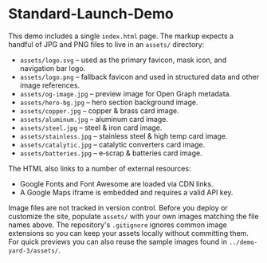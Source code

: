 # Standard-Launch-Demo

This demo includes a single `index.html` page. The markup expects a handful of JPG and PNG files to live in an `assets/` directory:

- `assets/logo.svg` – used as the primary favicon, mask icon, and navigation bar logo.
- `assets/logo.png` – fallback favicon and used in structured data and other image references.
- `assets/og-image.jpg` – preview image for Open Graph metadata.
- `assets/hero-bg.jpg` – hero section background image.
- `assets/copper.jpg` – copper & brass card image.
- `assets/aluminum.jpg` – aluminum card image.
- `assets/steel.jpg` – steel & iron card image.
- `assets/stainless.jpg` – stainless steel & high temp card image.
- `assets/catalytic.jpg` – catalytic converters card image.
- `assets/batteries.jpg` – e‑scrap & batteries card image.

The HTML also links to a number of external resources:

- Google Fonts and Font Awesome are loaded via CDN links.
- A Google Maps iframe is embedded and requires a valid API key.

Image files are not tracked in version control. Before you deploy or customize the site, populate `assets/` with your own images matching the file names above.
The repository's `.gitignore` ignores common image extensions so you can keep your assets locally without committing them. For quick previews you can also reuse the sample images found in `../demo-yard-3/assets/`.
